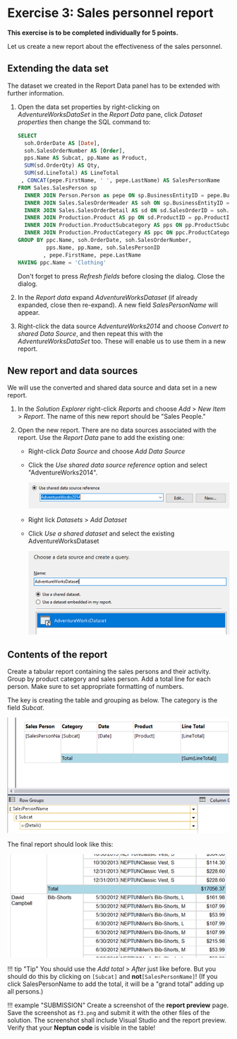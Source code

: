 ﻿# Exercise 3: Sales personnel report

**This exercise is to be completed individually for 5 points.**

Let us create a new report about the effectiveness of the sales personnel.

## Extending the data set

The dataset we created in the Report Data panel has to be extended with further information.

1. Open the data set properties by right-clicking on _AdventureWorksDataSet_ in the _Report Data_ pane, click _Dataset properties_ then change the SQL command to:

    ```sql hl_lines="7 9 17"
    SELECT
      soh.OrderDate AS [Date],
      soh.SalesOrderNumber AS [Order],
      pps.Name AS Subcat, pp.Name as Product,
      SUM(sd.OrderQty) AS Qty,
      SUM(sd.LineTotal) AS LineTotal
     , CONCAT(pepe.FirstName, ' ', pepe.LastName) AS SalesPersonName
    FROM Sales.SalesPerson sp
      INNER JOIN Person.Person as pepe ON sp.BusinessEntityID = pepe.BusinessEntityID
      INNER JOIN Sales.SalesOrderHeader AS soh ON sp.BusinessEntityID = soh.SalesPersonID
      INNER JOIN Sales.SalesOrderDetail AS sd ON sd.SalesOrderID = soh.SalesOrderID
      INNER JOIN Production.Product AS pp ON sd.ProductID = pp.ProductID
      INNER JOIN Production.ProductSubcategory AS pps ON pp.ProductSubcategoryID = pps.ProductSubcategoryID
      INNER JOIN Production.ProductCategory AS ppc ON ppc.ProductCategoryID = pps.ProductCategoryID
    GROUP BY ppc.Name, soh.OrderDate, soh.SalesOrderNumber,
             pps.Name, pp.Name, soh.SalesPersonID
            , pepe.FirstName, pepe.LastName
    HAVING ppc.Name = 'Clothing'
    ```

    Don't forget to press _Refresh fields_ before closing the dialog.  Close the dialog.

1. In the _Report data_ expand _AdventureWorksDataset_ (if already expanded, close then re-expand). A new field _SalesPersonName_ will appear.

1. Right-click the data source _AdventureWorks2014_ and choose _Convert to shared Data Source_, and then repeat this with the _AdventureWorksDataSet_ too. These will enable us to use them in a new report.

## New report and data sources

We will use the converted and shared data source and data set in a new report.

1. In the _Solution Explorer_ right-click _Reports_ and choose _Add_ > _New Item_ > _Report_. The name of this new report should be "Sales People."

1. Open the new report. There are no data sources associated with the report. Use the _Report Data_ pane to add the existing one:

    - Right-click _Data Source_ and choose _Add Data Source_

    - Click the _Use shared data source reference_ option and select "AdventureWorks2014".

        ![Shared data source](../images/reportingservices/rs-add-datasource-shared.png)

    - Right lick _Datasets_ > _Add Dataset_

    - Click _Use a shared dataset_ and select the existing AdventureWorksDataset

        ![Shared dataset](../images/reportingservices/rs-add-dataset-shared.png)

## Contents of the report

Create a tabular report containing the sales persons and their activity. Group by product category and sales person. Add a total line for each person. Make sure to set appropriate formatting of numbers.

The key is creating the table and grouping as below. The category is the field _Subcat_.

![Recommended groups](../images/reportingservices/rs-sales-person-groups.png)

The final report should look like this:

![Preview](../images/reportingservices/rs-sales-person-total.png)

!!! tip "Tip"
    You should use the _Add total_ > _After_ just like before. But you should do this by clicking on `[Subcat]` and **not**`[SalesPersonName]`! (If you click SalesPersonName to add the total, it will be a "grand total" adding up all persons.)

!!! example "SUBMISSION"
    Create a screenshot of the **report preview** page. Save the screenshot as `f3.png` and submit it with the other files of the solution. The screenshot shall include Visual Studio and the report preview. Verify that your **Neptun code** is visible in the table!
